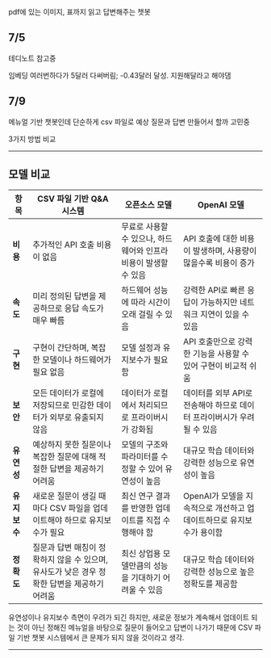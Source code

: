 pdf에 있는 이미지, 표까지 읽고 답변해주는 챗봇

## 7/5  

테디노트 참고중

임베딩 여러번하다가 5달러 다써버림; -0.43달러 달성. 지원해달라고 해야댐

## 7/9 

메뉴얼 기반 챗봇인데 단순하게 csv 파일로 예상 질문과 답변 만들어서 할까 고민중

3가지 방법 비교

---

## 모델 비교

| **항목**          | **CSV 파일 기반 Q&A 시스템**                                               | **오픈소스 모델**                                                                 | **OpenAI 모델**                                                                  |
|-------------------|---------------------------------------------------------------------|------------------------------------------------------------------------------|------------------------------------------------------------------------------|
| **비용**   | 추가적인 API 호출 비용이 없음                                           | 무료로 사용할 수 있으나, 하드웨어와 인프라 비용이 발생할 수 있음                          | API 호출에 대한 비용이 발생하며, 사용량이 많을수록 비용이 증가                                      |
| **속도**| 미리 정의된 답변을 제공하므로 응답 속도가 매우 빠름                                | 하드웨어 성능에 따라 시간이 오래 걸릴 수 있음                                                | 강력한 API로 빠른 응답이 가능하지만 네트워크 지연이 있을 수 있음                                    |
| **구현**   | 구현이 간단하며, 복잡한 모델이나 하드웨어가 필요 없음                                | 모델 설정과 유지보수가 필요함                                                      | API 호출만으로 강력한 기능을 사용할 수 있어 구현이 비교적 쉬움                                     |
| **보안**    | 모든 데이터가 로컬에 저장되므로 민감한 데이터가 외부로 유출되지 않음                         | 데이터가 로컬에서 처리되므로 프라이버시가 강화됨                                           | 데이터를 외부 API로 전송해야 하므로 데이터 프라이버시가 우려될 수 있음                                  |
| **유연성**   | 예상하지 못한 질문이나 복잡한 질문에 대해 적절한 답변을 제공하기 어려움                       | 모델의 구조와 파라미터를 수정할 수 있어 유연성이 높음                                        | 대규모 학습 데이터와 강력한 성능으로 유연성이 높음                                                  |
| **유지보수**      | 새로운 질문이 생길 때마다 CSV 파일을 업데이트해야 하므로 유지보수가 필요                     | 최신 연구 결과를 반영한 업데이트를 직접 수행해야 함                                       | OpenAI가 모델을 지속적으로 개선하고 업데이트하므로 유지보수가 용이함                                |
| **정확도**   | 질문과 답변 매칭이 정확하지 않을 수 있으며, 유사도가 낮은 경우 정확한 답변을 제공하기 어려움   | 최신 상업용 모델만큼의 성능을 기대하기 어려울 수 있음                                       | 대규모 학습 데이터와 강력한 성능으로 높은 정확도를 제공함                                           |

유연성이나 유지보수 측면이 우려가 되긴 하지만, 새로운 정보가 계속해서 업데이트 되는 것이 아닌 정해진 메뉴얼을 바탕으로 질문이 들어오고 답변이 나가기 때문에 CSV 파일 기반 챗봇 시스템에서 큰 문제가 되지 않을 것이라고 생각.

---
